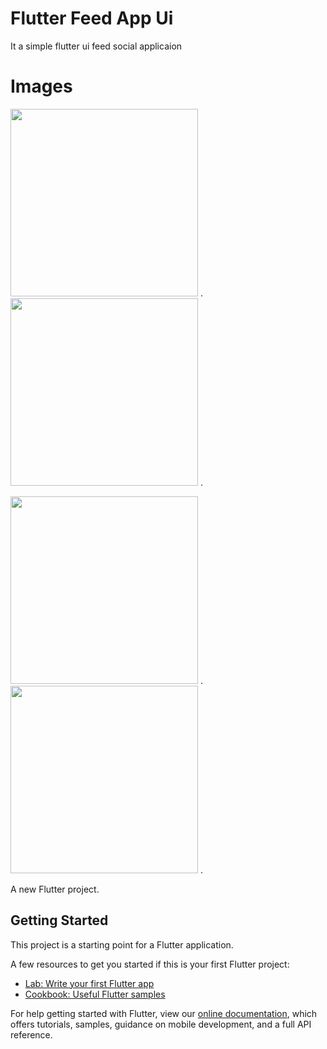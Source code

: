 # Flutter Feed App Ui
It a simple flutter ui feed social applicaion

# Images


<img width="300"  src="https://github.com/Justin-roy/flutterfeed/blob/main/screenshots/1.jpg">    .
<img width="300"  src="https://github.com/Justin-roy/flutterfeed/blob/main/screenshots/2.jpg">    .

<img width="300"  src="https://github.com/Justin-roy/flutterfeed/blob/main/screenshots/3.jpg">    .
<img width="300"  src="https://github.com/Justin-roy/flutterfeed/blob/main/screenshots/4.jpg">    .


A new Flutter project.

## Getting Started

This project is a starting point for a Flutter application.

A few resources to get you started if this is your first Flutter project:

- [Lab: Write your first Flutter app](https://flutter.dev/docs/get-started/codelab)
- [Cookbook: Useful Flutter samples](https://flutter.dev/docs/cookbook)

For help getting started with Flutter, view our
[online documentation](https://flutter.dev/docs), which offers tutorials,
samples, guidance on mobile development, and a full API reference.
